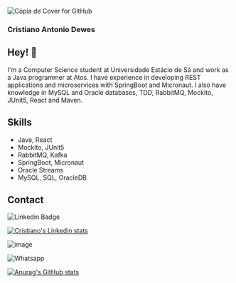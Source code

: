 

![Cópia de Cover for GitHub](https://user-images.githubusercontent.com/8474709/150569707-80a1be6e-06e7-423f-aa70-485d2db871d8.gif)

### Cristiano Antonio Dewes

<!--
Here are some ideas to get you started:

- 🔭 I’m currently working on ...
- 🌱 I’m currently learning ...
- 👯 I’m looking to collaborate on ...
- 🤔 I’m looking for help with ...
- 💬 Ask me about ...
- 📫 How to reach me: ...
- 😄 Pronouns: ...
- ⚡ Fun fact: ...
-->
## Hey! 👋
I'm a Computer Science student at Universidade Estácio de Sá and work as a Java programmer at Atos. I have experience in developing REST applications and microservices with SpringBoot and Micronaut. I also have knowledge in MySQL and Oracle databases, TDD, RabbitMQ, Mockito, JUnit5, React and Maven.

## Skills
- Java, React
- Mockito, JUnit5
- RabbitMQ, Kafka
- SpringBoot, Micronaut
- Oracle Streams
- MySQL, SQL, OracleDB

## Contact

![Linkedin Badge](https://img.shields.io/badge/-LinkedIn-blue?style=flat-square&logo=Linkedin&logoColor=white)



[![Cristiano's Linkedin stats](https://qrcode-three.vercel.app/api?url=https://www.linkedin.com/in/cristianodewes/)](https://www.linkedin.com/in/cristianodewes/)
 
 
 ![image](https://user-images.githubusercontent.com/8474709/150548896-3e8661e0-8677-453b-86f2-3adc329bafc4.png)

 
 
 
 
 ![Whatsapp](https://qrcode-three.vercel.app/api?url=https://api.whatsapp.com/send?phone=5551996033927)






[![Anurag's GitHub stats](https://github-readme-stats.vercel.app/api?username=cristianodewes)](https://github.com/cristianodewes/github-readme-stats)


